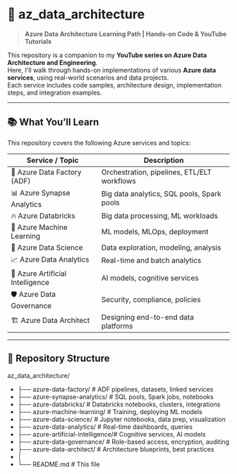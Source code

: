 # 📘 az_data_architecture

> **Azure Data Architecture Learning Path | Hands-on Code & YouTube Tutorials**

This repository is a companion to my **YouTube series on Azure Data Architecture and Engineering**.  
Here, I'll walk through hands-on implementations of various **Azure data services**, using real-world scenarios and data projects.  
Each service includes code samples, architecture design, implementation steps, and integration examples.

---

## 📚 What You’ll Learn

This repository covers the following Azure services and topics:

| Service / Topic                  | Description |
|-------------------------------|-------------|
| 🧱 Azure Data Factory (ADF)   | Orchestration, pipelines, ETL/ELT workflows |
| 📊 Azure Synapse Analytics    | Big data analytics, SQL pools, Spark pools |
| 🔥 Azure Databricks           | Big data processing, ML workloads |
| 🤖 Azure Machine Learning     | ML models, MLOps, deployment |
| 🧪 Azure Data Science         | Data exploration, modeling, analysis |
| 📈 Azure Data Analytics       | Real-time and batch analytics |
| 🧠 Azure Artificial Intelligence | AI models, cognitive services |
| 🛡️ Azure Data Governance     | Security, compliance, policies |
| 🏗️ Azure Data Architect      | Designing end-to-end data platforms |

---

## 🧩 Repository Structure
az_data_architecture/
- ├── azure-data-factory/ # ADF pipelines, datasets, linked services
- ├── azure-synapse-analytics/ # SQL pools, Spark jobs, notebooks
- ├── azure-databricks/ # Databricks notebooks, clusters, integrations
- ├── azure-machine-learning/ # Training, deploying ML models
- ├── azure-data-science/ # Jupyter notebooks, data prep, visualization
- ├── azure-data-analytics/ # Real-time dashboards, queries
- ├── azure-artificial-intelligence/# Cognitive services, AI models
- ├── azure-data-governance/ # Role-based access, encryption, auditing
- ├── azure-data-architect/ # Architecture blueprints, best practices
- │
- └── README.md # This file
